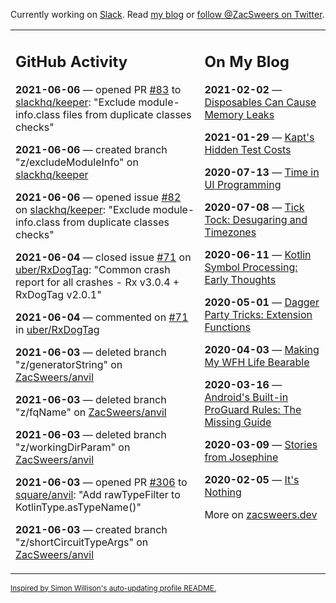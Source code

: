 Currently working on [Slack](https://slack.com/). Read [my blog](https://zacsweers.dev/) or [follow @ZacSweers on Twitter](https://twitter.com/ZacSweers).

<table><tr><td valign="top" width="60%">

## GitHub Activity
<!-- githubActivity starts -->
**2021-06-06** — opened PR [#83](https://api.github.com/repos/slackhq/keeper/pulls/83) to [slackhq/keeper](https://api.github.com/repos/slackhq/keeper): "Exclude module-info.class files from duplicate classes checks"

**2021-06-06** — created branch "z/excludeModuleInfo" on [slackhq/keeper](https://api.github.com/repos/slackhq/keeper)

**2021-06-06** — opened issue [#82](https://api.github.com/repos/slackhq/keeper/issues/82) on [slackhq/keeper](https://api.github.com/repos/slackhq/keeper): "Exclude module-info.class from duplicate classes checks"

**2021-06-04** — closed issue [#71](https://api.github.com/repos/uber/RxDogTag/issues/71) on [uber/RxDogTag](https://api.github.com/repos/uber/RxDogTag): "Common crash report for all crashes - Rx v3.0.4 + RxDogTag v2.0.1"

**2021-06-04** — commented on [#71](https://github.com/uber/RxDogTag/issues/71#issuecomment-854400952) in [uber/RxDogTag](https://api.github.com/repos/uber/RxDogTag)

**2021-06-03** — deleted branch "z/generatorString" on [ZacSweers/anvil](https://api.github.com/repos/ZacSweers/anvil)

**2021-06-03** — deleted branch "z/fqName" on [ZacSweers/anvil](https://api.github.com/repos/ZacSweers/anvil)

**2021-06-03** — deleted branch "z/workingDirParam" on [ZacSweers/anvil](https://api.github.com/repos/ZacSweers/anvil)

**2021-06-03** — opened PR [#306](https://api.github.com/repos/square/anvil/pulls/306) to [square/anvil](https://api.github.com/repos/square/anvil): "Add rawTypeFilter to KotlinType.asTypeName()"

**2021-06-03** — created branch "z/shortCircuitTypeArgs" on [ZacSweers/anvil](https://api.github.com/repos/ZacSweers/anvil)
<!-- githubActivity ends -->
</td><td valign="top" width="40%">

## On My Blog
<!-- blog starts -->
**2021-02-02** — [Disposables Can Cause Memory Leaks](https://www.zacsweers.dev/disposables-can-cause-memory-leaks/)

**2021-01-29** — [Kapt's Hidden Test Costs](https://www.zacsweers.dev/kapts-hidden-test-costs/)

**2020-07-13** — [Time in UI Programming](https://www.zacsweers.dev/time-in-ui/)

**2020-07-08** — [Tick Tock: Desugaring and Timezones](https://www.zacsweers.dev/ticktock-desugaring-timezones/)

**2020-06-11** — [Kotlin Symbol Processing: Early Thoughts](https://www.zacsweers.dev/kotlin-symbol-processor-early-thoughts/)

**2020-05-01** — [Dagger Party Tricks: Extension Functions](https://www.zacsweers.dev/dagger-party-tricks-extension-functions/)

**2020-04-03** — [Making My WFH Life Bearable](https://www.zacsweers.dev/making-wfh-life-bearable/)

**2020-03-16** — [Android's Built-in ProGuard Rules: The Missing Guide](https://www.zacsweers.dev/android-proguard-rules/)

**2020-03-09** — [Stories from Josephine](https://www.zacsweers.dev/stories-from-josephine/)

**2020-02-05** — [It's Nothing](https://www.zacsweers.dev/its-nothing/)
<!-- blog ends -->
More on [zacsweers.dev](https://zacsweers.dev/)
</td></tr></table>

<sub><a href="https://simonwillison.net/2020/Jul/10/self-updating-profile-readme/">Inspired by Simon Willison's auto-updating profile README.</a></sub>